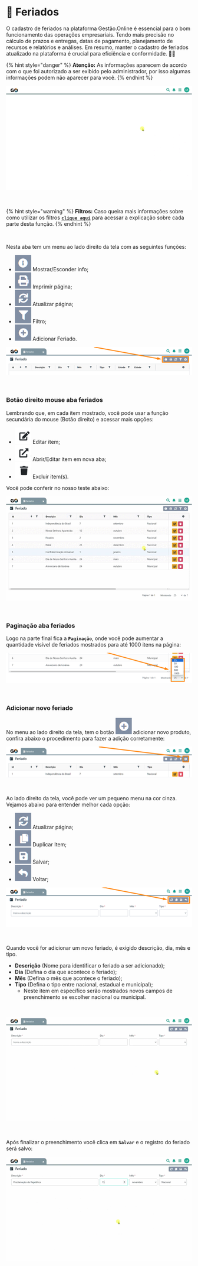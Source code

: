 # 📆 Feriados

O cadastro de feriados na plataforma Gestão.Online é essencial para o bom funcionamento das operações empresariais. Tendo mais precisão no cálculo de prazos e entregas, datas de pagamento, planejamento de recursos e relatórios e análises. Em resumo, manter o cadastro de feriados atualizado na plataforma é crucial para eficiência e conformidade. 📅✨

{% hint style="danger" %}
**Atenção:** As informações aparecem de acordo com o que foi autorizado a ser exibido pelo administrador, por isso algumas informações podem não aparecer para você.
{% endhint %}

![](/erp-v2/assets/modulos/parametrizacao/aba_feriados.gif)

<br>

{% hint style="warning" %}
**Filtros:** Caso queira mais informações sobre como utilizar os filtros [**`clique aqui`**](/erp-v2/primeiro_acesso/filtros.md) para acessar a explicação sobre cada parte desta função.
{% endhint %}

<br>

Nesta aba tem um menu ao lado direito da tela com as seguintes funções:

- <img src="/erp-v2/assets/icon_exibir.png" alt="" data-size="line"> Mostrar/Esconder info;
- <img src="/erp-v2/assets/icon_imprimir.png" alt="" data-size="line"> Imprimir página;
- <img src="/erp-v2/assets/icon_atualizar.png" alt="" data-size="line"> Atualizar página;
- <img src="/erp-v2/assets/icon_filtro.png" alt="" data-size="line"> Filtro;
- <img src="/erp-v2/assets/icon_add.png" alt="" data-size="line"> Adicionar Feriado.

![](/erp-v2/assets/modulos/parametrizacao/aba_feriados_menu.png)

<br>

### Botão direito mouse aba feriados

Lembrando que, em cada item mostrado, você pode usar a função secundária do mouse (Botão direito) e acessar mais opções:

- <img src="/erp-v2/assets/modulos/icon_editar_item_mouse.png" alt="" data-size="line"> Editar item;
- <img src="/erp-v2/assets/modulos/icon_abrir_editar_item_nova_aba_mouse.png" alt="" data-size="line"> Abrir/Editar item em nova aba;
- <img src="/erp-v2/assets/modulos/icon_excluir_item_mouse.png" alt="" data-size="line"> Excluir item(s).

Você pode conferir no nosso teste abaixo:

![](/erp-v2/assets/modulos/parametrizacao/aba_feriados_btn_mouse.gif)

<br>

### Paginação aba feriados

Logo na parte final fica a **`Paginação`**, onde você pode aumentar a quantidade visível de feriados mostrados para até 1000 itens na página:

![](/erp-v2/assets/modulos/parametrizacao/aba_feriados_paginacao.png)

<br>

### Adicionar novo feriado

No menu ao lado direito da tela, tem o botão <img src="/erp-v2/assets/icon_add.png" alt="" data-size="line"> adicionar novo produto, confira abaixo o procedimento para fazer a adição corretamente:

![](/erp-v2/assets/modulos/parametrizacao/aba_feriados_add.png)

<br>

Ao lado direito da tela, você pode ver um pequeno menu na cor cinza. Vejamos abaixo para entender melhor cada opção:

- <img src="/erp-v2/assets/icon_atualizar.png" alt="" data-size="line"> Atualizar página;
- <img src="/erp-v2/assets/icon_duplicar.png" alt="" data-size="line"> Duplicar Item;
- <img src="/erp-v2/assets/icon_salvar.png" alt="" data-size="line"> Salvar;
- <img src="/erp-v2/assets/icon_voltar.png" alt="" data-size="line"> Voltar;

![](/erp-v2/assets/modulos/parametrizacao/aba_feriados_add_menu.png)

<br>

Quando você for adicionar um novo feriado, é exigido descrição, dia, mês e tipo. 

- **Descrição** (Nome para identificar o feriado a ser adicionado);
- **Dia** (Defina o dia que acontece o feriado);
- **Mês** (Defina o mês que acontece o feriado);
- **Tipo** (Defina o tipo entre nacional, estadual e municipal);
    - Neste item em específico serão mostrados novos campos de preenchimento se escolher nacional ou municipal.
<br>

![](/erp-v2/assets/modulos/parametrizacao/aba_feriados_add_feriado_itens.gif)

<br>

Após finalizar o preenchimento você clica em **`Salvar`** e o registro do feriado será salvo:

![](/erp-v2/assets/modulos/parametrizacao/aba_feriados_add_feriado_salvar.gif)

<br>